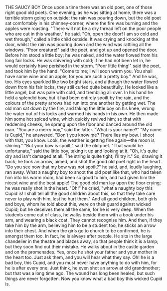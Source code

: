 THE SAUCY BOY
Once
upon
a
time
there
was
an
old
poet,
one
of
those
right
good
old
poets.
One
evening,
as
he
was
sitting
at
home,
there
was
a
terrible
storm
going
on
outside;
the
rain
was
pouring
down,
but
the
old
poet
sat
comfortably
in
his
chimney-corner,
where
the
fire
was
burning
and
the
apples
were
roasting.
"There
will
not
be
a
dry
thread
left
on
the
poor
people
who
are
out
in
this
weather,"
he
said.
"Oh,
open
the
door!
I
am
so
cold
and
wet
through,"
called
a
little
child
outside.
It
was
crying
and
knocking
at
the
door,
whilst
the
rain
was
pouring
down
and
the
wind
was
rattling
all
the
windows.
"Poor
creature!"
said
the
poet,
and
got
up
and
opened
the
door.
Before
him
stood
a
little
boy;
he
was
naked,
and
the
water
flowed
from
his
long
fair
locks.
He
was
shivering
with
cold;
if
he
had
not
been
let
in,
he
would
certainly
have
perished
in
the
storm.
"Poor
little
thing!"
said
the
poet,
and
took
him
by
the
hand.
"Come
to
me;
I
will
soon
warm
you.
You
shall
have
some
wine
and
an
apple,
for
you
are
such
a
pretty
boy."
And
he
was,
too.
His
eyes
sparkled
like
two
bright
stars,
and
although
the
water
flowed
down
from
his
fair
locks,
they
still
curled
quite
beautifully.
He
looked
like
a
little
angel,
but
was
pale
with
cold,
and
trembling
all
over.
In
his
hand
he
held
a
splendid
bow,
but
it
had
been
entirely
spoilt
by
the
rain,
and
the
colours
of
the
pretty
arrows
had
run
into
one
another
by
getting
wet.
The
old
man
sat
down
by
the
fire,
and
taking
the
little
boy
on
his
knee,
wrung
the
water
out
of
his
locks
and
warmed
his
hands
in
his
own.
He
then
made
him
some
hot
spiced
wine,
which
quickly
revived
him;
so
that
with
reddening
cheeks,
he
sprang
upon
the
floor
and
danced
around
the
old
man.
"You
are
a
merry
boy,"
said
the
latter.
"What
is
your
name?"
"My
name
is
Cupid,"
he
answered.
"Don't
you
know
me?
There
lies
my
bow.
I
shoot
with
that,
you
know.
Look,
the
weather
is
getting
fine
again—the
moon
is
shining."
"But
your
bow
is
spoilt,"
said
the
old
poet.
"That
would
be
unfortunate,"
said
the
little
boy,
taking
it
up
and
looking
at
it.
"Oh,
it's
quite
dry
and
isn't
damaged
at
all.
The
string
is
quite
tight;
I'll
try
it."
So,
drawing
it
back,
he
took
an
arrow,
aimed,
and
shot
the
good
old
poet
right
in
the
heart.
"Do
you
see
now
that
my
bow
was
not
spoilt?"
he
said,
and,
loudly
laughing,
ran
away.
What
a
naughty
boy
to
shoot
the
old
poet
like
that,
who
had
taken
him
into
his
warm
room,
had
been
so
good
to
him,
and
had
given
him
the
nicest
wine
and
the
best
apple!
The
good
old
man
lay
upon
the
floor
crying;
he
was
really
shot
in
the
heart.
"Oh!"
he
cried,
"what
a
naughty
boy
this
Cupid
is!
I
shall
tell
all
the
good
children
about
this,
so
that
they
take
care
never
to
play
with
him,
lest
he
hurt
them."
And
all
good
children,
both
girls
and
boys,
whom
he
told
about
this,
were
on
their
guard
against
wicked
Cupid;
but
he
deceives
them
all
the
same,
for
he
is
very
deep.
When
the
students
come
out
of
class,
he
walks
beside
them
with
a
book
under
his
arm,
and
wearing
a
black
coat.
They
cannot
recognise
him.
And
then,
if
they
take
him
by
the
arm,
believing
him
to
be
a
student
too,
he
sticks
an
arrow
into
their
chest.
And
when
the
girls
go
to
church
to
be
confirmed,
he
is
amongst
them
too.
In
fact,
he
is
always
after
people.
He
sits
in
the
large
chandelier
in
the
theatre
and
blazes
away,
so
that
people
think
it
is
a
lamp;
but
they
soon
find
out
their
mistake.
He
walks
about
in
the
castle
garden
and
on
the
promenades.
Yes,
once
he
shot
your
father
and
your
mother
in
the
heart
too.
Just
ask
them,
and
you
will
hear
what
they
say.
Oh!
he
is
a
bad
boy,
this
Cupid,
and
you
must
never
have
anything
to
do
with
him,
for
he
is
after
every
one.
Just
think,
he
even
shot
an
arrow
at
old
grandmother;
but
that
was
a
long
time
ago.
The
wound
has
long
been
healed,
but
such
things
are
never
forgotten.
Now
you
know
what
a
bad
boy
this
wicked
Cupid
is.
